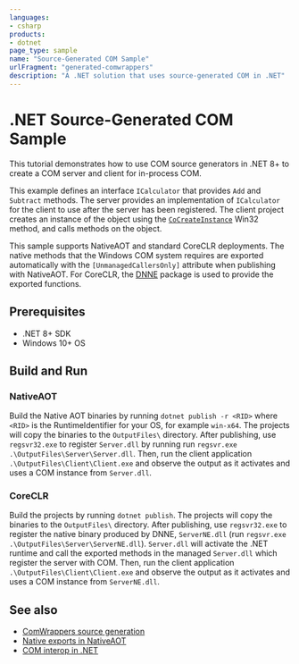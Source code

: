 ```yaml
---
languages:
- csharp
products:
- dotnet
page_type: sample
name: "Source-Generated COM Sample"
urlFragment: "generated-comwrappers"
description: "A .NET solution that uses source-generated COM in .NET"
---
```

# .NET Source-Generated COM Sample

This tutorial demonstrates how to use COM source generators in .NET 8+ to create a COM server and client for in-process COM.

This example defines an interface `ICalculator` that provides `Add` and `Subtract` methods. The server provides an implementation of `ICalculator` for the client to use after the server has been registered. The client project creates an instance of the object using the [`CoCreateInstance`](https://learn.microsoft.com/windows/win32/api/combaseapi/nf-combaseapi-cocreateinstance) Win32 method, and calls methods on the object.

This sample supports NativeAOT and standard CoreCLR deployments. The native methods that the Windows COM system requires are exported automatically with the `[UnmanagedCallersOnly]` attribute when publishing with NativeAOT. For CoreCLR, the [DNNE](https://github.com/AaronRobinsonMSFT/DNNE) package is used to provide the exported functions.

## Prerequisites

- .NET 8+ SDK
- Windows 10+ OS

## Build and Run

### NativeAOT

Build the Native AOT binaries by running `dotnet publish -r <RID>` where `<RID>` is the RuntimeIdentifier for your OS, for example `win-x64`. The projects will copy the binaries to the `OutputFiles\` directory. After publishing, use `regsvr32.exe` to register `Server.dll` by running run `regsvr.exe .\OutputFiles\Server\Server.dll`. Then, run the client application `.\OutputFiles\Client\Client.exe` and observe the output as it activates and uses a COM instance from `Server.dll`.

### CoreCLR

Build the projects by running `dotnet publish`. The projects will copy the binaries to the `OutputFiles\` directory. After publishing, use `regsvr32.exe` to register the native binary produced by DNNE, `ServerNE.dll` (run `regsvr.exe .\OutputFiles\Server\ServerNE.dll`). `Server.dll` will activate the .NET runtime and call the exported methods in the managed `Server.dll` which register the server with COM. Then, run the client application `.\OutputFiles\Client\Client.exe` and observe the output as it activates and uses a COM instance from `ServerNE.dll`.

## See also

- [ComWrappers source generation](https://learn.microsoft.com/dotnet/standard/native-interop/comwrappers-source-generation)
- [Native exports in NativeAOT](https://learn.microsoft.com/dotnet/core/deploying/native-aot/interop#native-exports)
- [COM interop in .NET](https://learn.microsoft.com/dotnet/standard/native-interop/cominterop)
